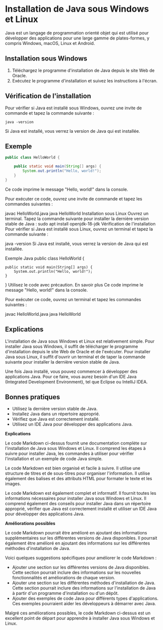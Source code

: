
# Installation de Java sous Windows et Linux

Java est un langage de programmation orienté objet qui est utilisé pour développer des applications pour une large gamme de plates-formes, y compris Windows, macOS, Linux et Android.

## Installation sous Windows

1. Téléchargez le programme d'installation de Java depuis le site Web de Oracle.
2. Exécutez le programme d'installation et suivez les instructions à l'écran.

## Vérification de l'installation

Pour vérifier si Java est installé sous Windows, ouvrez une invite de commande et tapez la commande suivante :


```
java -version
```


Si Java est installé, vous verrez la version de Java qui est installée.

## Exemple

```java
public class HelloWorld {

    public static void main(String[] args) {
        System.out.println("Hello, world!");
    }
}
```

Ce code imprime le message "Hello, world!" dans la console.

Pour exécuter ce code, ouvrez une invite de commande et tapez les commandes suivantes :

javac HelloWorld.java
java HelloWorld
Installation sous Linux
Ouvrez un terminal.
Tapez la commande suivante pour installer la dernière version stable de Java :
sudo apt install openjdk-18-jdk
Vérification de l'installation
Pour vérifier si Java est installé sous Linux, ouvrez un terminal et tapez la commande suivante :

java -version
Si Java est installé, vous verrez la version de Java qui est installée.

Exemple
Java
public class HelloWorld {

    public static void main(String[] args) {
        System.out.println("Hello, world!");
    }
}
Utilisez le code avec précaution. En savoir plus
Ce code imprime le message "Hello, world!" dans la console.

Pour exécuter ce code, ouvrez un terminal et tapez les commandes suivantes :

javac HelloWorld.java
java HelloWorld


## Explications

L'installation de Java sous Windows et Linux est relativement simple. Pour installer Java sous Windows, il suffit de télécharger le programme d'installation depuis le site Web de Oracle et de l'exécuter. Pour installer Java sous Linux, il suffit d'ouvrir un terminal et de taper la commande suivante pour installer la dernière version stable de Java.

Une fois Java installé, vous pouvez commencer à développer des applications Java. Pour ce faire, vous aurez besoin d'un IDE Java (Integrated Development Environment), tel que Eclipse ou IntelliJ IDEA.

## Bonnes pratiques

* Utilisez la dernière version stable de Java.
* Installez Java dans un répertoire approprié.
* Vérifiez que Java est correctement installé.
* Utilisez un IDE Java pour développer des applications Java.


**Explications**

Le code Markdown ci-dessus fournit une documentation complète sur l'installation de Java sous Windows et Linux. Il comprend les étapes à suivre pour installer Java, les commandes à utiliser pour vérifier l'installation et un exemple de code Java simple.

Le code Markdown est bien organisé et facile à suivre. Il utilise une structure de titres et de sous-titres pour organiser l'information. Il utilise également des balises et des attributs HTML pour formater le texte et les images.

Le code Markdown est également complet et informatif. Il fournit toutes les informations nécessaires pour installer Java sous Windows et Linux. Il comprend également des conseils pour installer Java dans un répertoire approprié, vérifier que Java est correctement installé et utiliser un IDE Java pour développer des applications Java.

**Améliorations possibles**

Le code Markdown pourrait être amélioré en ajoutant des informations supplémentaires sur les différentes versions de Java disponibles. Il pourrait également être amélioré en ajoutant des informations sur les différentes méthodes d'installation de Java.

Voici quelques suggestions spécifiques pour améliorer le code Markdown :

* Ajouter une section sur les différentes versions de Java disponibles. Cette section pourrait inclure des informations sur les nouvelles fonctionnalités et améliorations de chaque version.
* Ajouter une section sur les différentes méthodes d'installation de Java. Cette section pourrait inclure des informations sur l'installation de Java à partir d'un programme d'installation ou d'un dépôt.
* Ajouter des exemples de code Java pour différents types d'applications. Ces exemples pourraient aider les développeurs à démarrer avec Java.

Malgré ces améliorations possibles, le code Markdown ci-dessus est un excellent point de départ pour apprendre à installer Java sous Windows et Linux.
